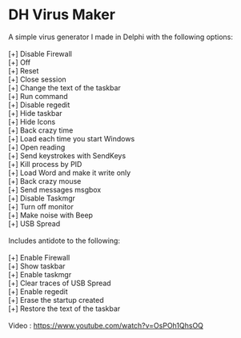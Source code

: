 DH Virus Maker
==============

A simple virus generator I made in Delphi with the following options:<br>
<br>
[+] Disable Firewall<br>
[+] Off<br>
[+] Reset<br>
[+] Close session<br>
[+] Change the text of the taskbar<br>
[+] Run command<br>
[+] Disable regedit<br>
[+] Hide taskbar<br>
[+] Hide Icons<br>
[+] Back crazy time<br>
[+] Load each time you start Windows<br>
[+] Open reading<br>
[+] Send keystrokes with SendKeys<br>
[+] Kill process by PID<br>
[+] Load Word and make it write only<br>
[+] Back crazy mouse<br>
[+] Send messages msgbox<br>
[+] Disable Taskmgr<br>
[+] Turn off monitor<br>
[+] Make noise with Beep<br>
[+] USB Spread<br>
<br>
Includes antidote to the following:<br>
<br>
[+] Enable Firewall<br>
[+] Show taskbar<br>
[+] Enable taskmgr<br>
[+] Clear traces of USB Spread<br>
[+] Enable regedit<br>
[+] Erase the startup created<br>
[+] Restore the text of the taskbar<br>
<br>
Video : https://www.youtube.com/watch?v=OsPOh1QhsOQ

